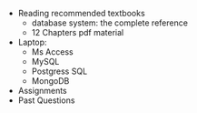 
- Reading recommended textbooks
	- database system: the complete reference
	- 12 Chapters pdf material
- Laptop: 
	 - Ms Access
	 - MySQL
	 - Postgress SQL
	 - MongoDB
 - Assignments
 - Past Questions